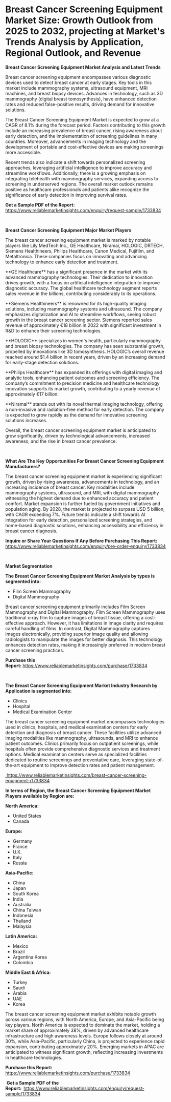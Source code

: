 <p><h1>Breast Cancer Screening Equipment Market Size: Growth Outlook from 2025 to 2032, projecting at Market's Trends Analysis by Application, Regional Outlook, and Revenue</h1></p><p><strong>Breast Cancer Screening Equipment Market Analysis and Latest Trends</strong></p>
<p><p>Breast cancer screening equipment encompasses various diagnostic devices used to detect breast cancer at early stages. Key tools in this market include mammography systems, ultrasound equipment, MRI machines, and breast biopsy devices. Advances in technology, such as 3D mammography (digital breast tomosynthesis), have enhanced detection rates and reduced false-positive results, driving demand for innovative solutions.</p><p>The Breast Cancer Screening Equipment Market is expected to grow at a CAGR of 8.1% during the forecast period. Factors contributing to this growth include an increasing prevalence of breast cancer, rising awareness about early detection, and the implementation of screening guidelines in many countries. Moreover, advancements in imaging technology and the development of portable and cost-effective devices are making screenings more accessible.</p><p>Recent trends also indicate a shift towards personalized screening approaches, leveraging artificial intelligence to improve accuracy and streamline workflows. Additionally, there is a growing emphasis on integrating telehealth with mammography services, expanding access to screening in underserved regions. The overall market outlook remains positive as healthcare professionals and patients alike recognize the significance of early detection in improving survival rates.</p></p>
<p><strong>Get a Sample PDF of the Report:&nbsp;</strong> <a href="https://www.reliablemarketinsights.com/enquiry/request-sample/1733834?utm_campaign=3320&utm_medium=2&utm_source=Github&utm_content=ia&utm_term=13042025&utm_id=breast-cancer-screening-equipment">https://www.reliablemarketinsights.com/enquiry/request-sample/1733834</a></p>
<p>&nbsp;</p>
<p><strong>Breast Cancer Screening Equipment Major Market Players</strong></p>
<p><p>The breast cancer screening equipment market is marked by notable players like Lily MedTech Inc., GE Healthcare, Niramai, HOLOGIC, DRTECH, Siemens Healthineers, Philips Healthcare, Canon Medical, Fujifilm, and Metaltronica. These companies focus on innovating and advancing technology to enhance early detection and treatment.</p><p>**GE Healthcare** has a significant presence in the market with its advanced mammography technologies. Their dedication to innovation drives growth, with a focus on artificial intelligence integration to improve diagnostic accuracy. The global healthcare technology segment reports sales revenue in the billions, contributing considerably to its operations.</p><p>**Siemens Healthineers** is renowned for its high-quality imaging solutions, including mammography systems and ultrasound. The company emphasizes digitalization and AI to streamline workflows, seeing robust growth in the breast cancer screening sector. Siemens reported sales revenue of approximately €18 billion in 2022 with significant investment in R&D to enhance their screening technologies.</p><p>**HOLOGIC** specializes in women's health, particularly mammography and breast biopsy technologies. The company has seen substantial growth, propelled by innovations like 3D tomosynthesis. HOLOGIC’s overall revenue reached around $1.4 billion in recent years, driven by an increasing demand for early-stage detection solutions.</p><p>**Philips Healthcare** has expanded its offerings with digital imaging and analytic tools, enhancing patient outcomes and screening efficiency. The company’s commitment to precision medicine and healthcare technology innovation supports its market growth, contributing to a yearly revenue of approximately €17 billion.</p><p>**Niramai** stands out with its novel thermal imaging technology, offering a non-invasive and radiation-free method for early detection. The company is expected to grow rapidly as the demand for innovative screening solutions increases.</p><p>Overall, the breast cancer screening equipment market is anticipated to grow significantly, driven by technological advancements, increased awareness, and the rise in breast cancer prevalence.</p></p>
<p>&nbsp;</p>
<p><strong>What Are The Key Opportunities For Breast Cancer Screening Equipment Manufacturers?</strong></p>
<p><p>The breast cancer screening equipment market is experiencing significant growth, driven by rising awareness, advancements in technology, and an increasing incidence of breast cancer. Key modalities include mammography systems, ultrasound, and MRI, with digital mammography witnessing the highest demand due to enhanced accuracy and patient comfort. Market expansion is further fueled by government initiatives and population aging. By 2028, the market is projected to surpass USD 5 billion, with CAGR exceeding 7%. Future trends indicate a shift towards AI integration for early detection, personalized screening strategies, and home-based diagnostic solutions, enhancing accessibility and efficiency in breast cancer diagnosis.</p></p>
<p><strong>Inquire or Share Your Questions If Any Before Purchasing This Report:</strong> <a href="https://www.reliablemarketinsights.com/enquiry/pre-order-enquiry/1733834?utm_campaign=3320&utm_medium=2&utm_source=Github&utm_content=ia&utm_term=13042025&utm_id=breast-cancer-screening-equipment">https://www.reliablemarketinsights.com/enquiry/pre-order-enquiry/1733834</a></p>
<p>&nbsp;</p>
<p><strong>Market Segmentation</strong></p>
<p><strong>The Breast Cancer Screening Equipment Market Analysis by types is segmented into:</strong></p>
<p><ul><li>Film Screen Mammography</li><li>Digital Mammography</li></ul></p>
<p><p>Breast cancer screening equipment primarily includes Film Screen Mammography and Digital Mammography. Film Screen Mammography uses traditional x-ray film to capture images of breast tissue, offering a cost-effective approach. However, it has limitations in image clarity and requires careful handling of films. In contrast, Digital Mammography captures images electronically, providing superior image quality and allowing radiologists to manipulate the images for better diagnosis. This technology enhances detection rates, making it increasingly preferred in modern breast cancer screening practices.</p></p>
<p><strong>Purchase this Report:&nbsp;</strong><a href="https://www.reliablemarketinsights.com/purchase/1733834?utm_campaign=3320&utm_medium=2&utm_source=Github&utm_content=ia&utm_term=13042025&utm_id=breast-cancer-screening-equipment">https://www.reliablemarketinsights.com/purchase/1733834</a></p>
<p>&nbsp;</p>
<p><strong>The Breast Cancer Screening Equipment Market Industry Research by Application is segmented into:</strong></p>
<p><ul><li>Clinics</li><li>Hospital</li><li>Medical Examination Center</li></ul></p>
<p><p>The breast cancer screening equipment market encompasses technologies used in clinics, hospitals, and medical examination centers for early detection and diagnosis of breast cancer. These facilities utilize advanced imaging modalities like mammography, ultrasounds, and MRI to enhance patient outcomes. Clinics primarily focus on outpatient screenings, while hospitals often provide comprehensive diagnostic services and treatment options. Medical examination centers serve as specialized facilities dedicated to routine screenings and preventative care, leveraging state-of-the-art equipment to improve detection rates and patient management.</p></p>
<p><a href="https://www.reliablemarketinsights.com/breast-cancer-screening-equipment-r1733834?utm_campaign=3320&utm_medium=2&utm_source=Github&utm_content=ia&utm_term=13042025&utm_id=breast-cancer-screening-equipment">&nbsp;https://www.reliablemarketinsights.com/breast-cancer-screening-equipment-r1733834</a></p>
<p><strong>In terms of Region, the Breast Cancer Screening Equipment Market Players available by Region are:</strong></p>
<p>
    <p> <strong> North America: </strong>
        <ul>
            <li>United States</li>
            <li>Canada</li>
        </ul>
        </p> 
    <p> <strong> Europe: </strong>
        <ul>
            <li>Germany</li>
            <li>France</li>
            <li>U.K.</li>
            <li>Italy</li>
            <li>Russia</li>
        </ul>
        </p> 
    <p> <strong> Asia-Pacific: </strong>
        <ul>
            <li>China</li>
            <li>Japan</li>
            <li>South Korea</li>
            <li>India</li>
            <li>Australia</li>
            <li>China Taiwan</li>
            <li>Indonesia</li>
            <li>Thailand</li>
            <li>Malaysia</li>
        </ul>
        </p> 
    <p> <strong> Latin America: </strong>
        <ul>
            <li>Mexico</li>
            <li>Brazil</li>
            <li>Argentina Korea</li>
            <li>Colombia</li>
        </ul>
        </p> 
    <p> <strong> Middle East & Africa: </strong>
        <ul>
            <li>Turkey</li>
            <li>Saudi</li>
            <li>Arabia</li>
            <li>UAE</li>
            <li>Korea</li>
        </ul>
    </p>
    </p>
<p><p>The breast cancer screening equipment market exhibits notable growth across various regions, with North America, Europe, and Asia-Pacific being key players. North America is expected to dominate the market, holding a market share of approximately 38%, driven by advanced healthcare infrastructure and high awareness levels. Europe follows closely at around 30%, while Asia-Pacific, particularly China, is projected to experience rapid expansion, contributing approximately 20%. Emerging markets in APAC are anticipated to witness significant growth, reflecting increasing investments in healthcare technologies.</p></p>
<p><strong>Purchase this Report: </strong><a href="https://www.reliablemarketinsights.com/purchase/1733834?utm_campaign=3320&utm_medium=2&utm_source=Github&utm_content=ia&utm_term=13042025&utm_id=breast-cancer-screening-equipment">https://www.reliablemarketinsights.com/purchase/1733834</a></p>
<p>&nbsp;<strong>Get a Sample PDF of the Report:&nbsp;&nbsp;</strong><a href="https://www.reliablemarketinsights.com/enquiry/request-sample/1733834?utm_campaign=3320&utm_medium=2&utm_source=Github&utm_content=ia&utm_term=13042025&utm_id=breast-cancer-screening-equipment">https://www.reliablemarketinsights.com/enquiry/request-sample/1733834</a></p>
<p><strong></strong></p>
<p><p></p><p></p><p></p></p>